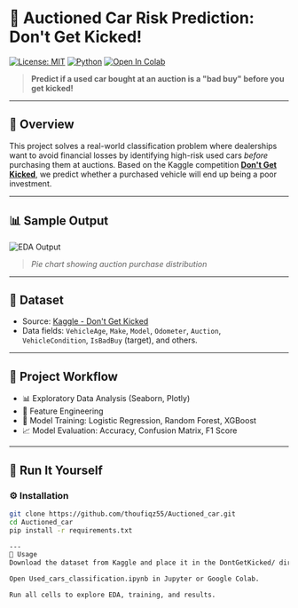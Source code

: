 # 🚗 Auctioned Car Risk Prediction: Don't Get Kicked!

[![License: MIT](https://img.shields.io/badge/License-MIT-green.svg)](LICENSE)
[![Python](https://img.shields.io/badge/Python-3.8%2B-blue.svg)](https://www.python.org/)
[![Open In Colab](https://colab.research.google.com/assets/colab-badge.svg)](https://colab.research.google.com/github/thoufiqz55/Auctioned_car/blob/main/Used_cars_classification.ipynb)

> **Predict if a used car bought at an auction is a "bad buy" before you get kicked!**

---

## 📌 Overview

This project solves a real-world classification problem where dealerships want to avoid financial losses by identifying high-risk used cars *before* purchasing them at auctions. Based on the Kaggle competition **[Don't Get Kicked](https://www.kaggle.com/competitions/DontGetKicked)**, we predict whether a purchased vehicle will end up being a poor investment.

---

## 📊 Sample Output

![EDA Output](https://i.imgur.com/Y0X8dsA.jpg)
> *Pie chart showing auction purchase distribution*

---

## 📁 Dataset

- Source: [Kaggle - Don't Get Kicked](https://www.kaggle.com/competitions/DontGetKicked)
- Data fields: `VehicleAge`, `Make`, `Model`, `Odometer`, `Auction`, `VehicleCondition`, `IsBadBuy` (target), and others.

---

## 🧠 Project Workflow

- 📊 Exploratory Data Analysis (Seaborn, Plotly)
- 🔧 Feature Engineering
- 🤖 Model Training: Logistic Regression, Random Forest, XGBoost
- 📈 Model Evaluation: Accuracy, Confusion Matrix, F1 Score

---

## 🚀 Run It Yourself

### ⚙️ Installation
```bash
git clone https://github.com/thoufiqz55/Auctioned_car.git
cd Auctioned_car
pip install -r requirements.txt

---
🧪 Usage
Download the dataset from Kaggle and place it in the DontGetKicked/ directory.

Open Used_cars_classification.ipynb in Jupyter or Google Colab.

Run all cells to explore EDA, training, and results.



